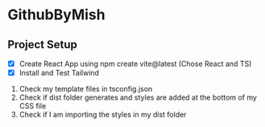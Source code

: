 # GithubByMish

## Project Setup

- [x] Create React App using npm create vite@latest (Chose React and TS)
- [x] Install and Test Tailwind
1. Check my template files in tsconfig.json
2. Check if dist folder generates and styles are added at the bottom of my CSS file
3. Check if I am importing the styles in my dist folder